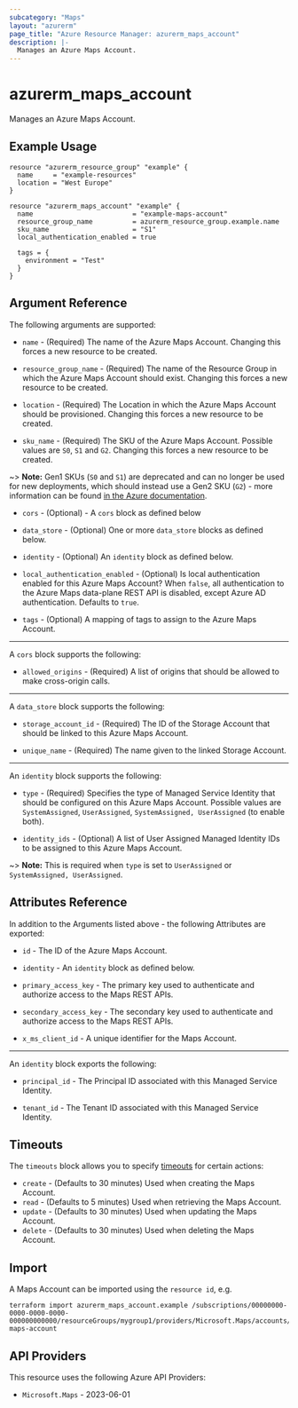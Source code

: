 ```yaml
---
subcategory: "Maps"
layout: "azurerm"
page_title: "Azure Resource Manager: azurerm_maps_account"
description: |-
  Manages an Azure Maps Account.
---
```


# azurerm_maps_account

Manages an Azure Maps Account.

## Example Usage

```hcl
resource "azurerm_resource_group" "example" {
  name     = "example-resources"
  location = "West Europe"
}

resource "azurerm_maps_account" "example" {
  name                         = "example-maps-account"
  resource_group_name          = azurerm_resource_group.example.name
  sku_name                     = "S1"
  local_authentication_enabled = true

  tags = {
    environment = "Test"
  }
}
```

## Argument Reference

The following arguments are supported:

* `name` - (Required) The name of the Azure Maps Account. Changing this forces a new resource to be created.

* `resource_group_name` - (Required) The name of the Resource Group in which the Azure Maps Account should exist. Changing this forces a new resource to be created.

* `location` - (Required) The Location in which the Azure Maps Account should be provisioned. Changing this forces a new resource to be created.

* `sku_name` - (Required) The SKU of the Azure Maps Account. Possible values are `S0`, `S1` and `G2`. Changing this forces a new resource to be created.

~> **Note:** Gen1 SKUs (`S0` and `S1`) are deprecated and can no longer be used for new deployments, which should instead use a Gen2 SKU (`G2`) - more information can be found [in the Azure documentation](https://learn.microsoft.com/azure/azure-maps/how-to-manage-pricing-tier).

* `cors` - (Optional) - A `cors` block as defined below

* `data_store` - (Optional) One or more `data_store` blocks as defined below.

* `identity` - (Optional) An `identity` block as defined below.

* `local_authentication_enabled` - (Optional) Is local authentication enabled for this Azure Maps Account? When `false`, all authentication to the Azure Maps data-plane REST API is disabled, except Azure AD authentication. Defaults to `true`.

* `tags` - (Optional) A mapping of tags to assign to the Azure Maps Account.

---

A `cors` block supports the following:

* `allowed_origins` - (Required) A list of origins that should be allowed to make cross-origin calls.

---

A `data_store` block supports the following:

* `storage_account_id` - (Required) The ID of the Storage Account that should be linked to this Azure Maps Account.

* `unique_name` - (Required) The name given to the linked Storage Account.

---

An `identity` block supports the following:

* `type` - (Required) Specifies the type of Managed Service Identity that should be configured on this Azure Maps Account. Possible values are `SystemAssigned`, `UserAssigned`, `SystemAssigned, UserAssigned` (to enable both).

* `identity_ids` - (Optional) A list of User Assigned Managed Identity IDs to be assigned to this Azure Maps Account.

~> **Note:** This is required when `type` is set to `UserAssigned` or `SystemAssigned, UserAssigned`.

## Attributes Reference

In addition to the Arguments listed above - the following Attributes are exported:

* `id` - The ID of the Azure Maps Account.

* `identity` - An `identity` block as defined below.

* `primary_access_key` - The primary key used to authenticate and authorize access to the Maps REST APIs.

* `secondary_access_key` - The secondary key used to authenticate and authorize access to the Maps REST APIs.

* `x_ms_client_id` - A unique identifier for the Maps Account.

---

An `identity` block exports the following:

* `principal_id` - The Principal ID associated with this Managed Service Identity.

* `tenant_id` - The Tenant ID associated with this Managed Service Identity.

## Timeouts

The `timeouts` block allows you to specify [timeouts](https://developer.hashicorp.com/terraform/language/resources/configure#define-operation-timeouts) for certain actions:

* `create` - (Defaults to 30 minutes) Used when creating the Maps Account.
* `read` - (Defaults to 5 minutes) Used when retrieving the Maps Account.
* `update` - (Defaults to 30 minutes) Used when updating the Maps Account.
* `delete` - (Defaults to 30 minutes) Used when deleting the Maps Account.

## Import

A Maps Account can be imported using the `resource id`, e.g.

```shell
terraform import azurerm_maps_account.example /subscriptions/00000000-0000-0000-0000-000000000000/resourceGroups/mygroup1/providers/Microsoft.Maps/accounts/my-maps-account
```

## API Providers
<!-- This section is generated, changes will be overwritten -->
This resource uses the following Azure API Providers:

* `Microsoft.Maps` - 2023-06-01
